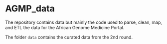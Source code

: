 # AGMP_data
The repository contains data but mainly the code used to parse, clean, map, and ETL the data for the African Genome Medicine Portal.



The folder `data` contains the curated data from the 2nd round.
